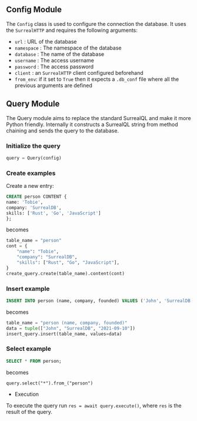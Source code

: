 ## Config Module

The `Config` class is used to configure the connection the database. It uses the `SurrealHTTP` and requires the following arguments:

- `url` : URL of the database
- `namespace` : The namespace of the database
- `database` : The name of the database
- `username` : The access username
- `password` : The access password
- `client` : an `SurrealHTTP` client configured beforehand
- `from_env`: if it set to `True` then it expects a `.db_conf` file where all the previous arguments are defined

## Query Module

The Query module aims to replace the standard SurrealQL and make it more Python friendly. Internally it constructs a SurrealQL string from method chaining and sends the query to the database.

### Initialize the query

```python
query = Query(config)
```

### Create examples

Create a new entry:

```sql
CREATE person CONTENT {
name: 'Tobie',
company: 'SurrealDB',
skills: ['Rust', 'Go', 'JavaScript']
};
```

becomes

```python
table_name = "person"
cont = {
    "name": "Tobie",
    "company": "SurrealDB",
    "skills": ["Rust", "Go", "JavaScript"],
}
create_query.create(table_name).content(cont)
```

### Insert example

```sql
INSERT INTO person (name, company, founded) VALUES ('John', 'SurrealDB', '2021-09-10');
```

becomes

```python
table_name = "person (name, company, founded)"
data = tuple(["John", "SurrealDB", "2021-09-10"])
insert_query.insert(table_name, values=data)
```

### Select example

```sql
SELECT * FROM person;
```

becomes

```
query.select("*").from_("person")
```

- Execution

To execute the query run `res = await query.execute()`, where `res` is the result of the query.
